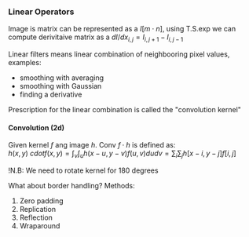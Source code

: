 ### Linear Operators

Image is matrix can be represented as a $I[m \cdot n]$, using T.S.exp we can compute derivitaive matrix as a $dI/dx_{i, j} = I_{i,j+1} - I_{i,j-1}$

Linear filters means linear combination of neighbooring pixel values, examples:
- smoothing with averaging
- smoothing with Gaussian
- finding a derivative

Prescription for the linear combination is called the "convolution kernel"

#### Convolution (2d)

Given kernel $f$ ang image $h$.
Conv $f \cdot h$ is defined as: \
$h(x, y) \ cdot f(x, y) = \int_{v} \int_{u} h(x - u, y - v) f(u, v) du dv = \sum_{i} \sum_{j} h[x - i, y - j] f[i, j]$

!N.B: We need to rotate kernel for 180 degrees

What about border handling?
Methods: 
1. Zero padding
2. Replication
3. Reflection
4. Wraparound


